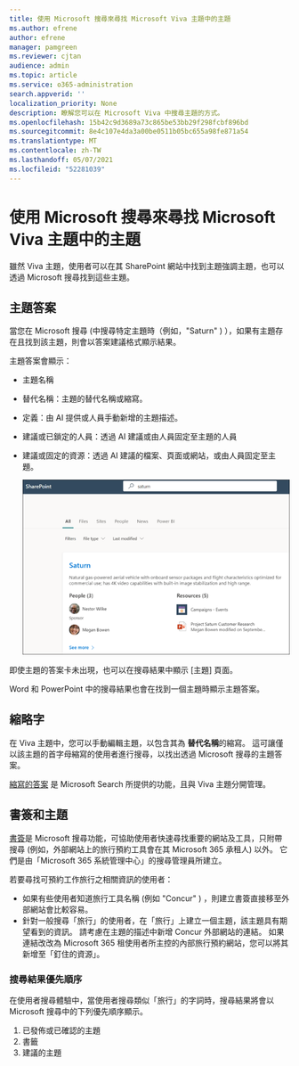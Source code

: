 ```yaml
---
title: 使用 Microsoft 搜尋來尋找 Microsoft Viva 主題中的主題
ms.author: efrene
author: efrene
manager: pamgreen
ms.reviewer: cjtan
audience: admin
ms.topic: article
ms.service: o365-administration
search.appverid: ''
localization_priority: None
description: 瞭解您可以在 Microsoft Viva 中搜尋主題的方式。
ms.openlocfilehash: 15b42c9d3689a73c865be53bb29f298fcbf896bd
ms.sourcegitcommit: 8e4c107e4da3a00be0511b05bc655a98fe871a54
ms.translationtype: MT
ms.contentlocale: zh-TW
ms.lasthandoff: 05/07/2021
ms.locfileid: "52281039"
---
```

# <a name="use-microsoft-search-to-find-topics-in-microsoft-viva-topics"></a>使用 Microsoft 搜尋來尋找 Microsoft Viva 主題中的主題

雖然 Viva 主題，使用者可以在其 SharePoint 網站中找到主題強調主題，也可以透過 Microsoft 搜尋找到這些主題。 

## <a name="topic-answer"></a>主題答案

當您在 Microsoft 搜尋 (中搜尋特定主題時（例如，"Saturn" ) ），如果有主題存在且找到該主題，則會以答案建議格式顯示結果。

主題答案會顯示：
- 主題名稱
- 替代名稱：主題的替代名稱或縮寫。
- 定義：由 AI 提供或人員手動新增的主題描述。
- 建議或已鎖定的人員：透過 AI 建議或由人員固定至主題的人員
- 建議或固定的資源：透過 AI 建議的檔案、頁面或網站，或由人員固定至主題。 

   ![搜尋中的主題](../media/knowledge-management/search-topic-answer.png) 

即使主題的答案卡未出現，也可以在搜尋結果中顯示 [主題] 頁面。

Word 和 PowerPoint 中的搜尋結果也會在找到一個主題時顯示主題答案。


## <a name="acronyms"></a>縮略字

在 Viva 主題中，您可以手動編輯主題，以包含其為 <b>替代名稱</b>的縮寫。 這可讓僅以該主題的首字母縮寫的使用者進行搜尋，以找出透過 Microsoft 搜尋的主題答案。

[縮寫的答案](/microsoftsearch/manage-acronyms) 是 Microsoft Search 所提供的功能，且與 Viva 主題分開管理。

## <a name="bookmarks-and-topics"></a>書簽和主題

[書簽](/microsoftsearch/manage-bookmarks)是 Microsoft 搜尋功能，可協助使用者快速尋找重要的網站及工具，只附帶搜尋 (例如，外部網站上的旅行預約工具會在其 Microsoft 365 承租人) 以外。 它們是由「Microsoft 365 系統管理中心」的搜尋管理員所建立。 

若要尋找可預約工作旅行之相關資訊的使用者：

- 如果有些使用者知道旅行工具名稱 (例如 "Concur" ) ，則建立書簽直接移至外部網站會比較容易。
- 針對一般搜尋「旅行」的使用者，在「旅行」上建立一個主題，該主題具有期望看到的資訊。 請考慮在主題的描述中新增 Concur 外部網站的連結。 如果連結改改為 Microsoft 365 租使用者所主控的內部旅行預約網站，您可以將其新增至「釘住的資源」。
 
### <a name="search-results-priority"></a>搜尋結果優先順序 
 
在使用者搜尋體驗中，當使用者搜尋類似「旅行」的字詞時，搜尋結果將會以 Microsoft 搜尋中的下列優先順序顯示。
1. 已發佈或已確認的主題 
2. 書籤
3. 建議的主題

